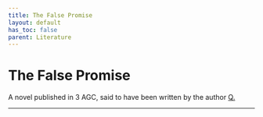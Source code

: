 ```yaml
---
title: The False Promise
layout: default
has_toc: false
parent: Literature
---
```


# The False Promise
A novel published in 3 AGC, said to have been written by the author [Q.]

----

[Q.]: ../../characters/q.html